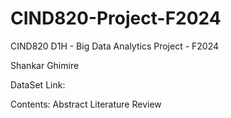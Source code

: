 # CIND820-Project-F2024
CIND820 D1H - Big Data Analytics Project - F2024

Shankar Ghimire

DataSet Link:

Contents:
Abstract
Literature Review
